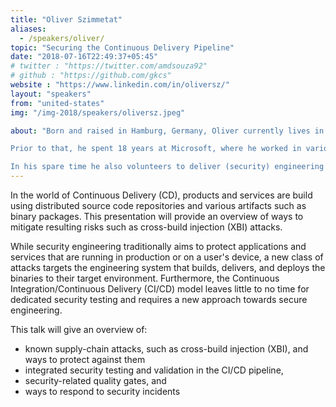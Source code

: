 ```yaml
---
title: "Oliver Szimmetat"
aliases:
  - /speakers/oliver/
topic: "Securing the Continuous Delivery Pipeline"
date: "2018-07-16T22:49:37+05:45"
# twitter : "https://twitter.com/amdsouza92"
# github : "https://github.com/gkcs"
website : "https://www.linkedin.com/in/oliversz/"
layout: "speakers"
from: "united-states"
img: "/img-2018/speakers/oliversz.jpeg"

about: "Born and raised in Hamburg, Germany, Oliver currently lives in Seattle, Washington, USA, where he just joined UBER as a Cloud Security Engineering Manager.

Prior to that, he spent 18 years at Microsoft, where he worked in various engineering and engineering management roles contributing to Windows client security (developing and releasing security updates), anti-piracy, cloud security best practices, security testing (Windows and Office), and continuous integration/delivery for all the company’s commercial online services. 

In his spare time he also volunteers to deliver (security) engineering training to schools and start-up companies in Ethiopia, Kenya, and Tanzania."
---
```


In the world of Continuous Delivery (CD), products and services are build using distributed source code repositories and various artifacts such as binary packages. This presentation will provide an overview of ways to mitigate resulting risks such as cross-build injection (XBI) attacks.

While security engineering traditionally aims to protect applications and services that are running in production or on a user's device, a new class of attacks targets the engineering system that builds, delivers, and deploys the binaries to their target environment. Furthermore, the Continuous Integration/Continuous Delivery (CI/CD) model leaves little to no time for dedicated security testing and requires a new approach towards secure engineering.

This talk will give an overview of:

- known supply-chain attacks, such as cross-build injection (XBI), and ways to protect against them
- integrated security testing and validation in the CI/CD pipeline,
- security-related quality gates, and
- ways to respond to security incidents
